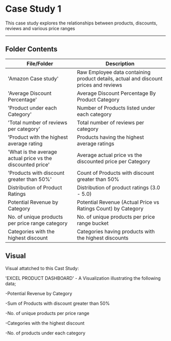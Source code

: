 # Case Study 1
This case study explores the relationships between products, discounts, reviews and various price ranges

---

## Folder Contents

|File/Folder          |    Description     |
|---------------------|--------------------|
|'Amazon Case study'                   | Raw Employee data containing product details, actual and discount prices and reviews |
|'Average Discount Percentage'         | Average Discount Percentage By Product Category |
|'Product under each Category'         | Number of Products listed under each category   |
|'Total number of reviews per category'| Total number of reviews per category  |
|'Product with the highest average rating| Products having the highest average ratings  |
|'What is the average actual price vs the discounted price' | Average actual price vs the discounted price per Category |
|'Products with discount greater than 50%' | Count of Products with discount greater than 50% |
| Distribution of Product Ratings | Distribution of product ratings (3.0 - 5.0) |
| Potential Revenue by Category   | Potential Revenue (Actual Price vs Ratings Count) by Category
| No. of unique products per price range category | No. of unique products per price range bucket |
| Categories with the highest discount  | Categories having products with the highest discounts |

## Visual

 Visual attatched to this Cast Study:      

 'EXCEL PRODUCT DASHBOARD'  -   A Visualization illustrating the following data;
 

-Potential Revenue by Category

-Sum of Products with discount greater than 50%

-No. of unique products per price range

-Categories with the highest discount

-No. of products under each category
